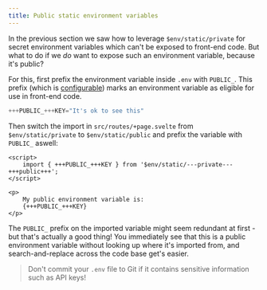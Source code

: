 ```yaml
---
title: Public static environment variables
---
```


In the previous section we saw how to leverage `$env/static/private` for secret environment variables which can't be exposed to front-end code. But what to do if we _do_ want to expose such an environment variable, because it's public?

For this, first prefix the environment variable inside `.env` with `PUBLIC_`. This prefix (which is [configurable](https://kit.svelte.dev/docs/configuration#env)) marks an environment variable as eligible for use in front-end code.

```js
+++PUBLIC_+++KEY="It's ok to see this"
```

Then switch the import in `src/routes/+page.svelte` from `$env/static/private` to `$env/static/public` and prefix the variable with `PUBLIC_` aswell:

```svelte
<script>
    import { +++PUBLIC_+++KEY } from '$env/static/---private---+++public+++';
</script>

<p>
	My public environment variable is:
	{+++PUBLIC_+++KEY}
</p>
```

The `PUBLIC_` prefix on the imported variable might seem redundant at first - but that's actually a good thing! You immediately see that this is a public environment variable without looking up where it's imported from, and search-and-replace across the code base get's easier.

> Don't commit your `.env` file to Git if it contains sensitive information such as API keys!

